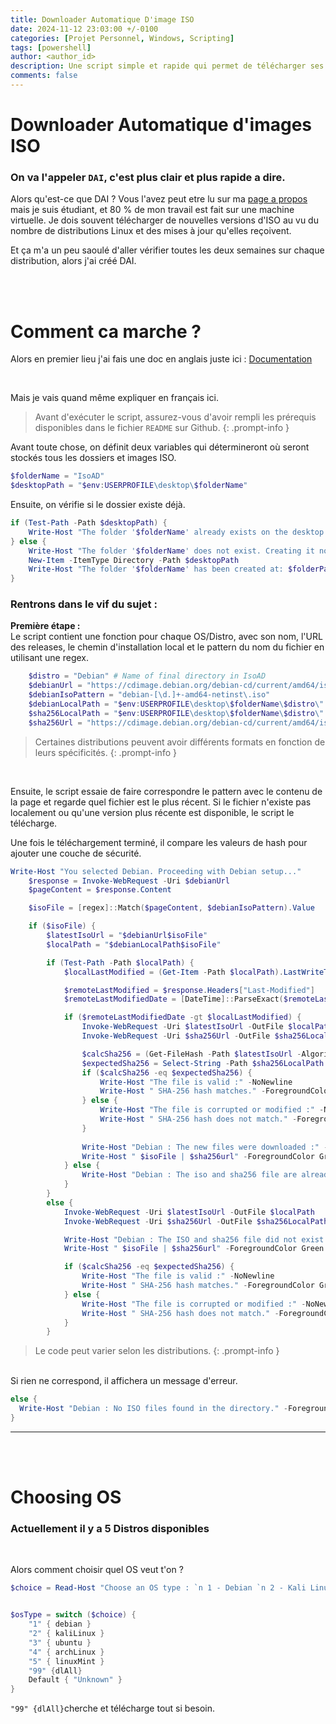 ```yaml
---
title: Downloader Automatique D'image ISO
date: 2024-11-12 23:03:00 +/-0100
categories: [Projet Personnel, Windows, Scripting]
tags: [powershell]    
author: <author_id>
description: Une script simple et rapide qui permet de télécharger ses ISO sans perdre de temps
comments: false
---
```


# Downloader Automatique d'images ISO 
### On va l'appeler `DAI`, c'est plus clair et plus rapide a dire.

Alors qu'est-ce que DAI ?
Vous l'avez peut etre lu sur ma [page a propos](https://laykon4.github.io/about/) mais je suis étudiant, et 80 % de mon travail est fait sur une machine virtuelle. Je dois souvent télécharger de nouvelles versions d'ISO au vu du nombre de distributions Linux et des mises à jour qu'elles reçoivent.

Et ça m'a un peu saoulé d'aller vérifier toutes les deux semaines sur chaque distribution, alors j'ai créé DAI.

<br><br>

# Comment ca marche ?
Alors en premier lieu j'ai fais une doc en anglais juste ici : [Documentation](https://github.com/Laykon4/Iso-Auto-Downloader)

<br>

Mais je vais quand même expliquer en français ici.
<br>

> Avant d'exécuter le script, assurez-vous d'avoir rempli les prérequis disponibles dans le fichier `README` sur Github.
{: .prompt-info }

Avant toute chose, on définit deux variables qui détermineront où seront stockés tous les dossiers et images ISO.
```powershell
$folderName = "IsoAD"
$desktopPath = "$env:USERPROFILE\desktop\$folderName"
```

Ensuite, on vérifie si le dossier existe déjà.
```powershell
if (Test-Path -Path $desktopPath) {
    Write-Host "The folder '$folderName' already exists on the desktop." -ForegroundColor Yellow
} else {
    Write-Host "The folder '$folderName' does not exist. Creating it now..." -ForegroundColor Green
    New-Item -ItemType Directory -Path $desktopPath
    Write-Host "The folder '$folderName' has been created at: $folderPath" -ForegroundColor Cyan
}
```

### Rentrons dans le vif du sujet :

**Première étape :**  
Le script contient une fonction pour chaque OS/Distro, avec son nom, l'URL des releases, le chemin d'installation local et le pattern du nom du fichier en utilisant une regex.

```powershell
    $distro = "Debian" # Name of final directory in IsoAD
    $debianUrl = "https://cdimage.debian.org/debian-cd/current/amd64/iso-cd/"
    $debianIsoPattern = "debian-[\d.]+-amd64-netinst\.iso"
    $debianLocalPath = "$env:USERPROFILE\desktop\$folderName\$distro\"
    $sha256LocalPath = "$env:USERPROFILE\desktop\$folderName\$distro\"
    $sha256Url = "https://cdimage.debian.org/debian-cd/current/amd64/iso-cd/SHA256SUMS"
```
> Certaines distributions peuvent avoir différents formats en fonction de leurs spécificités.
{: .prompt-info }
<br>

Ensuite, le script essaie de faire correspondre le pattern avec le contenu de la page et regarde quel fichier est le plus récent. Si le fichier n'existe pas localement ou qu'une version plus récente est disponible, le script le télécharge.  

Une fois le téléchargement terminé, il compare les valeurs de hash pour ajouter une couche de sécurité.

```powershell
Write-Host "You selected Debian. Proceeding with Debian setup..."
    $response = Invoke-WebRequest -Uri $debianUrl
    $pageContent = $response.Content

    $isoFile = [regex]::Match($pageContent, $debianIsoPattern).Value

    if ($isoFile) {
        $latestIsoUrl = "$debianUrl$isoFile"
        $localPath = "$debianLocalPath$isoFile"

        if (Test-Path -Path $localPath) {
            $localLastModified = (Get-Item -Path $localPath).LastWriteTime

            $remoteLastModified = $response.Headers["Last-Modified"]
            $remoteLastModifiedDate = [DateTime]::ParseExact($remoteLastModified, "R", $null)

            if ($remoteLastModifiedDate -gt $localLastModified) {
                Invoke-WebRequest -Uri $latestIsoUrl -OutFile $localPath
                Invoke-WebRequest -Uri $sha256Url -OutFile $sha256LocalPath

                $calcSha256 = (Get-FileHash -Path $latestIsoUrl -Algorithm SHA256).Hash
                $expectedSha256 = Select-String -Path $sha256LocalPath -Pattern ([System.IO.Path]::GetFileName($latestIsoUrl)) | ForEach-Object { $_ -replace "\s.*", "" }
                if ($calcSha256 -eq $expectedSha256) {
                    Write-Host "The file is valid :" -NoNewline
                    Write-Host " SHA-256 hash matches." -ForegroundColor Green
                } else {
                    Write-Host "The file is corrupted or modified :" -NoNewline
                    Write-Host " SHA-256 hash does not match." -ForegroundColor Red
                }
            
                Write-Host "Debian : The new files were downloaded :" -NoNewline
                Write-Host " $isoFile | $sha256url" -ForegroundColor Green
            } else {
                Write-Host "Debian : The iso and sha256 file are already up to date."
            }
        } 
        else {
            Invoke-WebRequest -Uri $latestIsoUrl -OutFile $localPath
            Invoke-WebRequest -Uri $sha256Url -OutFile $sha256LocalPath

            Write-Host "Debian : The ISO and sha256 file did not exist locally and was downloaded :" -NoNewline
            Write-Host " $isoFile | $sha256url" -ForegroundColor Green

            if ($calcSha256 -eq $expectedSha256) {
                Write-Host "The file is valid :" -NoNewline
                Write-Host " SHA-256 hash matches." -ForegroundColor Green
            } else {
                Write-Host "The file is corrupted or modified :" -NoNewline
                Write-Host " SHA-256 hash does not match." -ForegroundColor Red
            }
        }
```
> Le code peut varier selon les distributions.
{: .prompt-info }

<br>
Si rien ne correspond, il affichera un message d'erreur.

```powershell
else {
  Write-Host "Debian : No ISO files found in the directory." -ForegroundColor Red
}
```
---
<br><br>


# Choosing OS
### Actuellement il y a 5 Distros disponibles
<br>

Alors comment choisir quel OS veut t'on ?
```powershell
$choice = Read-Host "Choose an OS type : `n 1 - Debian `n 2 - Kali Linux `n 3 - Ubuntu `n 4 - Arch Linux `n 5 - Linux Mint `n 99 - Download all `n Your choice "


$osType = switch ($choice) {
    "1" { debian }
    "2" { kaliLinux }
    "3" { ubuntu }
    "4" { archLinux }
    "5" { linuxMint }
    "99" {dlAll}
    Default { "Unknown" }
}
```

`"99" {dlAll}`cherche et télécharge tout si besoin.
